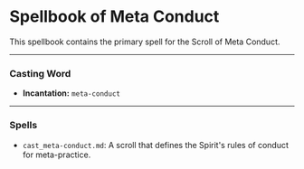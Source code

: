 # Spellbook of Meta Conduct

This spellbook contains the primary spell for the Scroll of Meta Conduct.

---

### Casting Word
- **Incantation:** `meta-conduct`

---

### Spells
- `cast_meta-conduct.md`: A scroll that defines the Spirit's rules of conduct for meta-practice.
